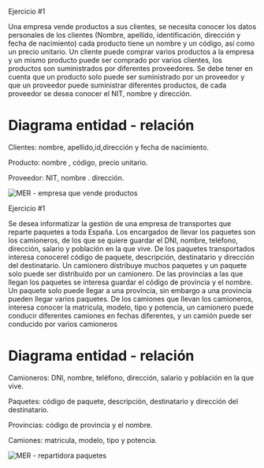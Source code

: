 Ejercicio #1

Una empresa vende productos a sus clientes, se necesita conocer los datos personales de los clientes (Nombre, apellido, identificación, dirección y fecha de nacimiento) cada producto tiene un nombre y un código, así como un  precio unitario. Un cliente puede comprar varios productos a la empresa y un mismo producto puede ser comprado por varios clientes, los productos son suministrados por diferentes proveedores. Se debe tener en cuenta que un producto solo puede ser suministrado por un proveedor y que un proveedor puede suministrar diferentes productos, de cada proveedor se desea conocer el NIT, nombre y dirección. 


# Diagrama entidad - relación

Clientes: nombre, apellido,id,dirección y fecha de nacimiento.

Producto: nombre , código, precio unitario.

Proveedor: NIT, nombre . dirección.


![MER - empresa que vende productos](https://user-images.githubusercontent.com/104279978/171972408-89a52dc0-7a68-413f-9a87-4541c0c85c2f.jpg)






Ejercicio #1

Se desea informatizar la gestión de una empresa de transportes que reparte paquetes  a toda España. Los encargados de llevar los paquetes son los camioneros, de los que se quiere guardar el DNI, nombre, teléfono, dirección, salario y población en la que vive. De los paquetes transportados interesa conocerel código de paquete, descripción, destinatario y dirección del destinatario. Un camionero distribuye muchos paquetes y un paquete solo puede ser distribuido por un camionero. De las provincias a las que llegan los paquetes se interesa guardar el código de provincia y el nombre. Un paquete solo puede llegar a una provincia, sin embargo a una provincia pueden llegar varios paquetes. De los camiones que llevan los camioneros, interesa conocer la matricula, modelo, tipo y potencia, un camionero puede conducir diferentes camiones en fechas diferentes, y un camión puede ser conducido por varios camioneros


# Diagrama entidad - relación

Camioneros: DNI, nombre, teléfono, dirección, salario y población en la que vive.

Paquetes: código de paquete, descripción, destinatario y dirección del destinatario.

Provincias: código de provincia y el nombre.

Camiones: matricula, modelo, tipo y potencia.



![MER - repartidora paquetes](https://user-images.githubusercontent.com/104279978/171975276-7c445c0d-a720-48cb-ba3e-a51d92a88204.jpg)








